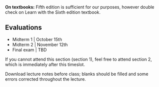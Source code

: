 __On textbooks:__ Fifth edition is sufficient for our purposes, however double check on Learn with the Sixth edition textbook.

## Evaluations

* Midterm 1 | October 15th
* Midterm 2 | November 12th
* Final exam | TBD

If you cannot attend this section (section 1), feel free to attend section 2, which is immediately after this timeslot.  

Download lecture notes before class; blanks should be filled and some errors corrected throughout the lecture.